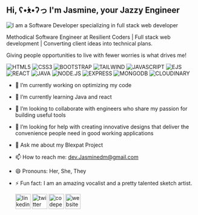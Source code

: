 ## Hi, ʕ•́ᴥ•̀ʔっ I'm Jasmine, your Jazzy Engineer 
![I am a Software Developer specializing in full stack web developer](https://i.imgur.com/heub7d6.png)

Methodical Software Engineer at Resilient Coders | Full stack web development | Converting client ideas into technical plans.

Giving people opportunities to live with fewer worries is what drives me!

![HTML5](https://img.shields.io/badge/HTML5-CD6A20?style=for-the-badge&logo=HTML5&logoColor=white)
![CSS3](https://img.shields.io/badge/CSS3-B11F05?style=for-the-badge&logo=CSS3&logoColor=white)
![BOOTSTRAP](https://img.shields.io/badge/BOOTSTRAP-6F58C7?style=for-the-badge&logo=BOOTSTRAP&logoColor=white)
![TAILWIND](https://img.shields.io/badge/TAILWIND-C758A7?style=for-the-badge&logo=TAILWIND&logoColor=white)
![JAVASCRIPT](https://img.shields.io/badge/JAVASCRIPT-E4DA02?style=for-the-badge&logo=JAVASCRIPT&logoColor=white)
![EJS](https://img.shields.io/badge/EJS-053761?style=for-the-badge&logo=EJS&logoColor=white)
![REACT](https://img.shields.io/badge/REACT-3359FF?style=for-the-badge&logo=REACT&logoColor=white)
![JAVA](https://img.shields.io/badge/JAVA-053761?style=for-the-badge&logo=JAVA&logoColor=white)
![NODE.JS](https://img.shields.io/badge/NODE.JS-549D05?style=for-the-badge&logo=NODE.JS&logoColor=white)
![EXPRESS](https://img.shields.io/badge/EXPRESS-610529?style=for-the-badge&logo=EXPRESS&logoColor=white)
![MONGODB](https://img.shields.io/badge/MONGODB-FF33F2?style=for-the-badge&logo=MONGODB&logoColor=white)
![CLOUDINARY](https://img.shields.io/badge/CLOUDINARY-610544?style=for-the-badge&logo=CLOUDINARY&logoColor=white)






- 🔭 I’m currently working on optimizing my code  
- 🌱 I’m currently learning Java and react
- 👯 I’m looking to collaborate with engineers who share my passion for building useful tools 
- 🤔 I’m looking for help with creating innovative designs that deliver the convenience people need in good working applications 
- 💬 Ask me about my Blexpat Project 
- 📫 How to reach me: dev.Jasminedm@gmail.com 
- 😄 Pronouns: Her, She, They 
- ⚡ Fun fact: I am an amazing vocalist and a pretty talented sketch artist. 


  [<img src='https://cdn.jsdelivr.net/npm/simple-icons@3.0.1/icons/linkedin.svg' alt='linkedin' height='40'>](https://www.linkedin.com/in/jasminedm/)  [<img src='https://cdn.jsdelivr.net/npm/simple-icons@3.0.1/icons/twitter.svg' alt='twitter' height='40'>](https://twitter.com/jasmined_m)  [<img src='https://cdn.jsdelivr.net/npm/simple-icons@3.0.1/icons/codepen.svg' alt='codepen' height='40'>](https://codepen.io/jasminedm)    [<img src='https://cdn.jsdelivr.net/npm/simple-icons@3.0.1/icons/icloud.svg' alt='website' height='40'>](https://jazzyengineer-jasminedm.netlify.app/)  

